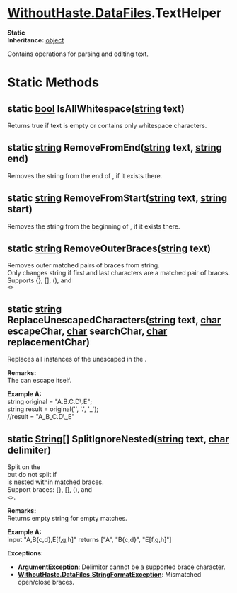 # [WithoutHaste.DataFiles](TableOfContents.WithoutHaste.DataFiles.md).TextHelper

**Static**  
**Inheritance:** [object](https://docs.microsoft.com/en-us/dotnet/api/system.object)  

Contains operations for parsing and editing text.  

# Static Methods

## static [bool](https://docs.microsoft.com/en-us/dotnet/api/system.boolean) IsAllWhitespace([string](https://docs.microsoft.com/en-us/dotnet/api/system.string) text)

Returns true if text is empty or contains only whitespace characters.  

## static [string](https://docs.microsoft.com/en-us/dotnet/api/system.string) RemoveFromEnd([string](https://docs.microsoft.com/en-us/dotnet/api/system.string) text, [string](https://docs.microsoft.com/en-us/dotnet/api/system.string) end)

Removes the  string from the end of , if it exists there.  

## static [string](https://docs.microsoft.com/en-us/dotnet/api/system.string) RemoveFromStart([string](https://docs.microsoft.com/en-us/dotnet/api/system.string) text, [string](https://docs.microsoft.com/en-us/dotnet/api/system.string) start)

Removes the  string from the beginning of , if it exists there.  

## static [string](https://docs.microsoft.com/en-us/dotnet/api/system.string) RemoveOuterBraces([string](https://docs.microsoft.com/en-us/dotnet/api/system.string) text)

Removes outer matched pairs of braces from string.  
Only changes string if first and last characters are a matched pair of braces.  
Supports {}, [], (), and   
`<>`  

## static [string](https://docs.microsoft.com/en-us/dotnet/api/system.string) ReplaceUnescapedCharacters([string](https://docs.microsoft.com/en-us/dotnet/api/system.string) text, [char](https://docs.microsoft.com/en-us/dotnet/api/system.char) escapeChar, [char](https://docs.microsoft.com/en-us/dotnet/api/system.char) searchChar, [char](https://docs.microsoft.com/en-us/dotnet/api/system.char) replacementChar)

Replaces all instances of the unescaped  in the .  

**Remarks:**  
The  can escape itself.  

**Example A:**  
string original = "A.B.C\.D\\.E";  
string result = original('\', '.', '_');  
//result = "A_B_C\.D\\_E"  

## static [String[]](https://docs.microsoft.com/en-us/dotnet/api/system.string[]) SplitIgnoreNested([string](https://docs.microsoft.com/en-us/dotnet/api/system.string) text, [char](https://docs.microsoft.com/en-us/dotnet/api/system.char) delimiter)

Split  on the   
but do not split if   
is nested within matched braces.  
Support braces: {}, [], (), and   
`<>`.  

**Remarks:**  
Returns empty string for empty matches.  

**Example A:**  
input "A,B{c,d},E[f,g,h]" returns ["A", "B{c,d}", "E[f,g,h]"]  

**Exceptions:**  
* **[ArgumentException](https://docs.microsoft.com/en-us/dotnet/api/system.argumentexception)**: Delimitor cannot be a supported brace character.  
* **[WithoutHaste.DataFiles.StringFormatException](WithoutHaste.DataFiles.StringFormatException.md)**: Mismatched open/close braces.  

